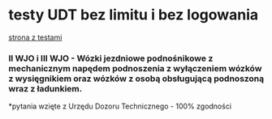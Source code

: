 # testy UDT bez limitu i bez logowania
[strona z testami](https://quiz-wozki-widlowe.netlify.app/)
### II WJO i III WJO - Wózki jezdniowe podnośnikowe z mechanicznym napędem podnoszenia z wyłączeniem wózków z wysięgnikiem oraz wózków z osobą obsługującą podnoszoną wraz z ładunkiem.
 *pytania wzięte z Urzędu Dozoru Technicznego - 100% zgodności
